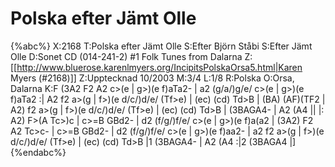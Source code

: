 # Polska efter Jämt Olle

{%abc%}
X:2168
T:Polska efter Jämt Olle
S:Efter Björn Ståbi
S:Efter Jämt Olle
D:Sonet CD (014-241-2) #1 Folk Tunes from Dalarna
Z:[[http://www.bluerose.karenlmyers.org/IncipitsPolskaOrsa5.html|Karen Myers (#2168)]]
Z:Upptecknad 10/2003
M:3/4
L:1/8
R:Polska
O:Orsa, Dalarna
K:F
(3A2 F2 A2 c>(e | g>)(e f)aTa2- | a2 (g/a/)g/e/ c>(e | g>)(e f)aTa2 :|
A2 f2 a>(g | f>)(e d/c/)d/e/ (Tf>e) | (ec) (cd) Td>B | (BA) (AF)(TF2 |
A2) f2 a>(g | f>)(e d/c/)d/e/ (Tf>e) | (ec) (cd) Td>B | (3BAGA4- | A2 (A4 ||
|: A2) F>(A Tc>)c | c>=B GBd2- | d2 (f/g/)f/e/ c>(e | g>)(e f)a(a2 | (3A2) F2 A2 Tc>c- |
c>=B GBd2- | d2 (f/g/)f/e/ c>(e | g>)(e f)aa2- | a2 f2 a>(g |
f>)(e d/c/)d/e/ (Tf>e) | (ec) (cd) Td>B |1 (3BAGA4- | A2 (A4 :|2 (3BAGA4 |]
{%endabc%}


